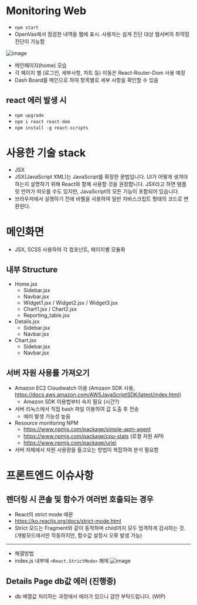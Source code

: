 # Monitoring Web
- ```npm start```
- OpenVas에서 점검한 내역을 웹에 표시. 사용자는 쉽게 진단 대상 웹서버의 취약점 진단이 가능함


![image](https://user-images.githubusercontent.com/33484628/168099693-b3d67ed2-4395-4caf-a1fe-5b9d6a47588e.png)
- 메인페이지(home) 모습
- 각 페이지 별 (로그인, 세부사항, 차트 등) 이동은 React-Router-Dom 사용 예정
- Dash Board를 메인으로 하여 항목별로 세부 사항을 확인할 수 있음


## react 에러 발생 시
- ```npm upgrade```
- ```npm i react react-dom```
- ```npm install -g react-scripts```


# 사용한 기술 stack
 - JSX 
 - JSX(JavaScript XML)는 JavaScript를 확장한 문법입니다. UI가 어떻게 생겨야 하는지 설명하기 위해 React와 함께 사용할 것을 권장합니다. JSX라고 하면 템플릿 언어가 떠오를 수도 있지만, JavaScript의 모든 기능이 포함되어 있습니다.
 - 브라우저에서 실행하기 전에 바벨을 사용하여 일반 자바스크립트 형태의 코드로 변환된다. 


# 메인화면
- JSX, SCSS 사용하여 각 컴포넌트, 페이지별 모듈화

## 내부 Structure
- Home.jsx
  - Sidebar.jsx
  - Navbar.jsx
  - Widget1.jsx / Widget2.jsx / Widget3.jsx
  - Chart1.jsx / Chart2.jsx
  - Reporting_table.jsx
- Details.jsx
  - Sidebar.jsx
  - Navbar.jsx
- Chart.jsx
  - Sidebar.jsx
  - Navbar.jsx


## 서버 자원 사용률 가져오기
 - Amazon EC2 Cloudwatch 이용 (Amzaon SDK 사용, https://docs.aws.amazon.com/AWSJavaScriptSDK/latest/index.html)
   - Amazon SDK 이용법부터 숙지 필요 (시간?)
 - 서버 리눅스에서 직접 bash 파일 이용하여 값 도출 후 전송
   - 에러 발생 가능성 높음
 - Resource monitoring NPM 
   - https://www.npmjs.com/package/simple-apm-agent
   - https://www.npmjs.com/package/cpu-stats (로컬 자원 API)
   - https://www.npmjs.com/package/uriel
 - 서버 자체에서 자원 사용량을 들고오는 방법이 복잡하여 분석 필요함 


# 프론트엔드 이슈사항

## 렌더링 시 콘솔 및 함수가 여러번 호출되는 경우
 - React의 strict mode 때문
 - https://ko.reactjs.org/docs/strict-mode.html
 - Strict 모드는 Fragment와 같이 동작하며 child까지 모두 엄격하게 검사하는 것. (개발모드에서만 작동하지만, 함수값 설정시 오류 발생 가능)
 ---
 - 해결방법
 - index.js 내부에 ```<React.StrictMode>``` 해제
 ![image](https://user-images.githubusercontent.com/33484628/169258132-bc27ca6c-5284-4279-b9a7-8d9ab5b03876.png)
 
 
 
 ## Details Page db값 에러 (진행중)
 - db 배열값 처리하는 과정에서 에러가 있으니 감안 부탁드립니다. (WIP)






